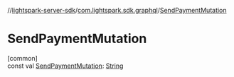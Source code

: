 //[lightspark-server-sdk](../../index.md)/[com.lightspark.sdk.graphql](index.md)/[SendPaymentMutation](-send-payment-mutation.md)

# SendPaymentMutation

[common]\
const val [SendPaymentMutation](-send-payment-mutation.md): [String](https://kotlinlang.org/api/latest/jvm/stdlib/kotlin/-string/index.html)
